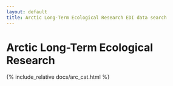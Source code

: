 ```yaml
---
layout: default
title: Arctic Long-Term Ecological Research EDI data search
---
```

# Arctic Long-Term Ecological Research
{% include_relative docs/arc_cat.html %}
